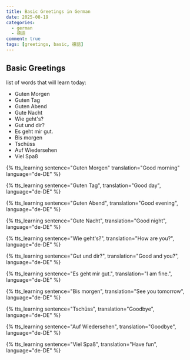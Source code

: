 ```yaml
---
title: Basic Greetings in German
date: 2025-08-19
categories:
  - german
  - 德語
comment: true
tags: [greetings, basic, 德語]
---
```



## Basic Greetings

list of words that will learn today:
- Guten Morgen
- Guten Tag
- Guten Abend
- Gute Nacht
- Wie geht's?
- Gut und dir?
- Es geht mir gut.
- Bis morgen
- Tschüss
- Auf Wiedersehen
- Viel Spaß

{% tts_learning
  sentence="Guten Morgen"
  translation="Good morning"
  language="de-DE"
%}

{% tts_learning
  sentence="Guten Tag",
  translation="Good day",
  language="de-DE"
%}

{% tts_learning
  sentence="Guten Abend",
  translation="Good evening",
  language="de-DE"
%}

{% tts_learning
  sentence="Gute Nacht",
  translation="Good night",
  language="de-DE"
%}

{% tts_learning
  sentence="Wie geht's?",
  translation="How are you?",
  language="de-DE"
%}

{% tts_learning
  sentence="Gut und dir?",
  translation="Good and you?",
  language="de-DE"
%}

{% tts_learning
  sentence="Es geht mir gut.",
  translation="I am fine.",
  language="de-DE"
%}

{% tts_learning
  sentence="Bis morgen",
  translation="See you tomorrow",
  language="de-DE"
%}


{% tts_learning
  sentence="Tschüss",
  translation="Goodbye",
  language="de-DE"
%}

{% tts_learning
  sentence="Auf Wiedersehen",
  translation="Goodbye",
  language="de-DE"
%}

{% tts_learning
  sentence="Viel Spaß",
  translation="Have fun",
  language="de-DE"
%}
